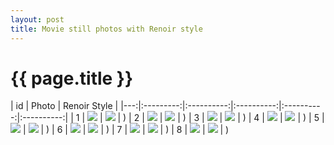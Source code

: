 ```yaml
---
layout: post
title: Movie still photos with Renoir style
---
```

{{ page.title }}
================

| id | Photo | Renoir Style |
|---:|:---------:|:----------:|:----------:|:----------:|:----------:|
| 1 | ![]({{site.baseurl}}/images/movie-to-renoir/original/87.jpg) | ![]({{site.baseurl}}/images/movie-to-renoir/renoir/87.jpg) | )
| 2 | ![]({{site.baseurl}}/images/movie-to-renoir/original/56.jpg) | ![]({{site.baseurl}}/images/movie-to-renoir/renoir/56.jpg) | )
| 3 | ![]({{site.baseurl}}/images/movie-to-renoir/original/21.jpg) | ![]({{site.baseurl}}/images/movie-to-renoir/renoir/21.jpg) | )
| 4 | ![]({{site.baseurl}}/images/movie-to-renoir/original/5.jpg) | ![]({{site.baseurl}}/images/movie-to-renoir/renoir/5.jpg) | )
| 5 | ![]({{site.baseurl}}/images/movie-to-renoir/original/22.jpg) | ![]({{site.baseurl}}/images/movie-to-renoir/renoir/22.jpg) | )
| 6 | ![]({{site.baseurl}}/images/movie-to-renoir/original/79.jpg) | ![]({{site.baseurl}}/images/movie-to-renoir/renoir/79.jpg) | )
| 7 | ![]({{site.baseurl}}/images/movie-to-renoir/original/48.jpg) | ![]({{site.baseurl}}/images/movie-to-renoir/renoir/48.jpg) | )
| 8 | ![]({{site.baseurl}}/images/movie-to-renoir/original/63.jpg) | ![]({{site.baseurl}}/images/movie-to-renoir/renoir/63.jpg) | )
